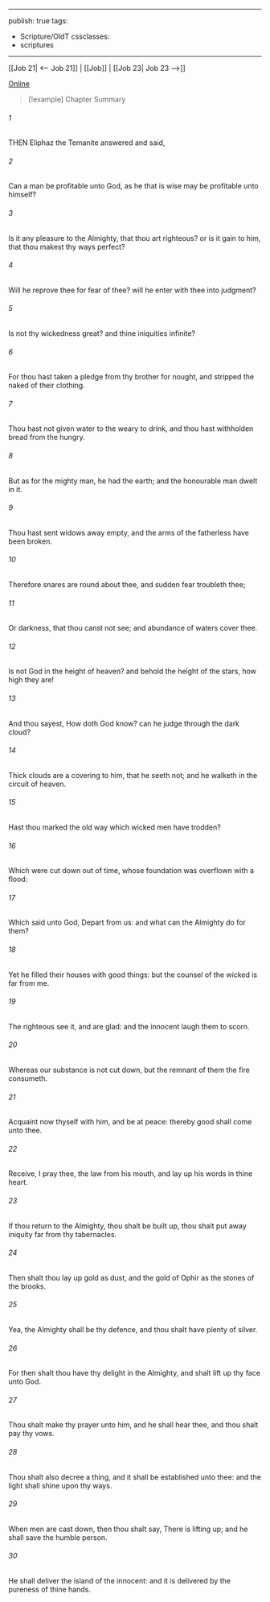 

---
publish: true
tags:
  - Scripture/OldT
cssclasses:
  - scriptures
---
[[Job 21| <-- Job 21]] | [[Job]] | [[Job 23| Job 23 -->]]

[Online](https://churchofjesuschrist.org/study/scriptures/ot/job/22?lang=eng)

>[!example] Chapter Summary
>
###### 1
THEN Eliphaz the Temanite answered and said,
###### 2
Can a man be profitable unto God, as he that is wise may be profitable unto himself?
###### 3
Is it any pleasure to the Almighty, that thou art righteous?  or is it gain to him, that thou makest thy ways perfect?
###### 4
Will he reprove thee for fear of thee?  will he enter with thee into judgment?
###### 5
Is not thy wickedness great?  and thine iniquities infinite?
###### 6
For thou hast taken a pledge from thy brother for nought, and stripped the naked of their clothing.
###### 7
Thou hast not given water to the weary to drink, and thou hast withholden bread from the hungry.
###### 8
But as for the mighty man, he had the earth; and the honourable man dwelt in it.
###### 9
Thou hast sent widows away empty, and the arms of the fatherless have been broken.
###### 10
Therefore snares are round about thee, and sudden fear troubleth thee;
###### 11
Or darkness, that thou canst not see; and abundance of waters cover thee.
###### 12
Is not God in the height of heaven?  and behold the height of the stars, how high they are!
###### 13
And thou sayest, How doth God know?  can he judge through the dark cloud?
###### 14
Thick clouds are a covering to him, that he seeth not; and he walketh in the circuit of heaven.
###### 15
Hast thou marked the old way which wicked men have trodden?
###### 16
Which were cut down out of time, whose foundation was overflown with a flood:
###### 17
Which said unto God, Depart from us: and what can the Almighty do for them?
###### 18
Yet he filled their houses with good things: but the counsel of the wicked is far from me.
###### 19
The righteous see it, and are glad: and the innocent laugh them to scorn.
###### 20
Whereas our substance is not cut down, but the remnant of them the fire consumeth.
###### 21
Acquaint now thyself with him, and be at peace: thereby good shall come unto thee.
###### 22
Receive, I pray thee, the law from his mouth, and lay up his words in thine heart.
###### 23
If thou return to the Almighty, thou shalt be built up, thou shalt put away iniquity far from thy tabernacles.
###### 24
Then shalt thou lay up gold as dust, and the gold of Ophir as the stones of the brooks.
###### 25
Yea, the Almighty shall be thy defence, and thou shalt have plenty of silver.
###### 26
For then shalt thou have thy delight in the Almighty, and shalt lift up thy face unto God.
###### 27
Thou shalt make thy prayer unto him, and he shall hear thee, and thou shalt pay thy vows.
###### 28
Thou shalt also decree a thing, and it shall be established unto thee: and the light shall shine upon thy ways.
###### 29
When men are cast down, then thou shalt say, There is lifting up; and he shall save the humble person.
###### 30
He shall deliver the island of the innocent: and it is delivered by the pureness of thine hands.



